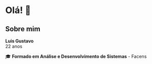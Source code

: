
# Olá! 👋

## Sobre mim
**Luis Gustavo**  
22 anos  

🎓 **Formado em Análise e Desenvolvimento de Sistemas** - Facens  

